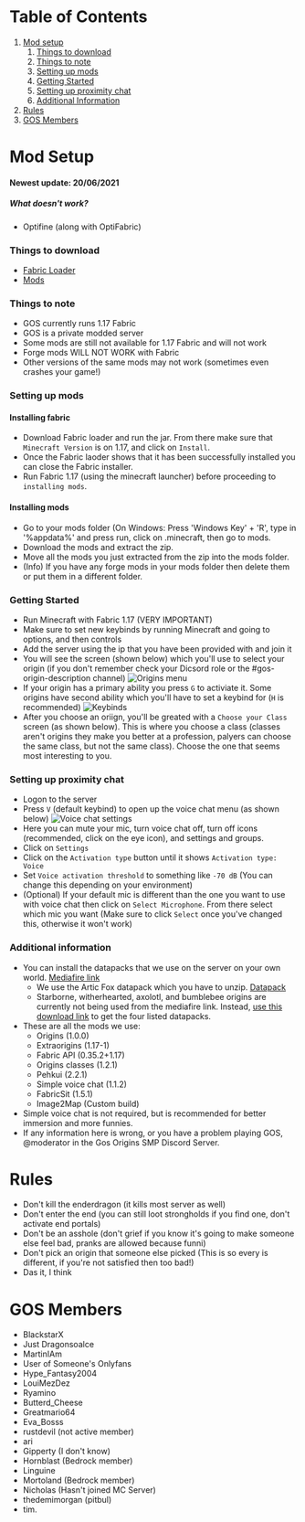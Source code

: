 # Table of Contents
1. [Mod setup](#mod-setup)
   1. [Things to download](#things-to-download)
   2. [Things to note](#things-to-note)
   3. [Setting up mods](#setting-up-mods)
   4. [Getting Started](#getting-started)
   5. [Setting up proximity chat](#setting-up-proximity-chat)
   6. [Additional Information](#additional-information)
2. [Rules](#rules)
3. [GOS Members](#gos-members)
# Mod Setup
#### Newest update: 20/06/2021
##### What doesn't work?
* Optifine (along with OptiFabric)
### Things to download
* [Fabric Loader](https://maven.fabricmc.net/net/fabricmc/fabric-installer/0.7.4/fabric-installer-0.7.4.jar)
* [Mods](https://github.com/martino-dot/martino-dot.github.io/raw/main/mods.zip)
### Things to note
* GOS currently runs 1.17 Fabric
* GOS is a private modded server
* Some mods are still not available for 1.17 Fabric and will not work
* Forge mods WILL NOT WORK with Fabric
* Other versions of the same mods may not work (sometimes even crashes your game!)
### Setting up mods
#### Installing fabric
* Download Fabric loader and run the jar. From there make sure that `Minecraft Version` is on 1.17, and click on `Install`.
* Once the Fabric laoder shows that it has been successfully installed you can close the Fabric installer.
* Run Fabric 1.17 (using the minecraft launcher) before proceeding to `installing mods`.
#### Installing mods
* Go to your mods folder (On Windows: Press 'Windows Key' + 'R', type in '%appdata%' and press run, click on .minecraft, then go to mods.
* Download the mods and extract the zip.
* Move all the mods you just extracted from the zip into the mods folder.
* (Info) If you have any forge mods in your mods folder then delete them or put them in a different folder.
### Getting Started
* Run Minecraft with Fabric 1.17 (VERY IMPORTANT)
* Make sure to set new keybinds by running Minecraft and going to options, and then controls
* Add the server using the ip that you have been provided with and join it
* You will see the screen (shown below) which you'll use to select your origin (if you don't remember check your Dicsord role or the #gos-origin-description channel)
![Origins menu](https://raw.githubusercontent.com/martino-dot/martino-dot.github.io/main/Screenshot_2021-05-16_180222.png) 
* If your origin has a primary ability you press `G` to activiate it. Some origins have second ability which you'll have to set a keybind for (`H` is recommended)
![Keybinds](https://raw.githubusercontent.com/martino-dot/martino-dot.github.io/main/Screenshot_2021-05-16_180823.png)
* After you choose an oriign, you'll be greated with a `Choose your Class` screen (as shown below). This is where you choose a class (classes aren't origins they make you better at a profession, palyers can choose the same class, but not the same class). Choose the one that seems most interesting to you.
### Setting up proximity chat
* Logon to the server
* Press `V` (default keybind) to open up the voice chat menu (as shown below)
![Voice chat settings](https://raw.githubusercontent.com/martino-dot/martino-dot.github.io/main/unknown.png)
* Here you can mute your mic, turn voice chat off, turn off icons (recommended, click on the eye icon), and settings and groups.
* Click on `Settings`
* Click on the `Activation type` button until it shows `Activation type: Voice`
* Set `Voice activation threshold` to something like `-70 dB` (You can change this depending on your environment)
* (Optional) If your default mic is different than the one you want to use with voice chat then click on `Select Microphone`. From there select which mic you want (Make sure to click `Select` once you've changed this, otherwise it won't work)
### Additional information
* You can install the datapacks that we use on the server on your own world. [Mediafire link](https://www.mediafire.com/folder/q8o1qptgh6mgs/Gog_Origins_DataPacks)
  * We use the Artic Fox datapack which you have to unzip. [Datapack](https://www.mediafire.com/file/wkzai9z6fzp8te2/Arctic_Fox.zip/file)
  * Starborne, witherhearted, axolotl, and bumblebee origins are currently not being used from the mediafire link. Instead, [use this download link](https://cdn.discordapp.com/attachments/763576666705625108/861595236790566963/star_bee_axolotl_wither.zip) to get the four listed datapacks.
* These are all the mods we use:
  * Origins (1.0.0)
  * Extraorigins (1.17-1)
  * Fabric API (0.35.2+1.17)
  * Origins classes (1.2.1)
  * Pehkui (2.2.1)
  * Simple voice chat (1.1.2)
  * FabricSit (1.5.1)
  * Image2Map (Custom build)
* Simple voice chat is not required, but is recommended for better immersion and more funnies.
* If any information here is wrong, or you have a problem playing GOS, @moderator in the Gos Origins SMP Discord Server.
# Rules
* Don't kill the enderdragon (it kills most server as well)
* Don't enter the end (you can still loot strongholds if you find one, don't activate end portals)
* Don't be an asshole (don't grief if you know it's going to make someone else feel bad, pranks are allowed because funni)
* Don't pick an origin that someone else picked (This is so every is different, if you're not satisfied then too bad!)
* Das it, I think
# GOS Members
* BlackstarX
* Just Dragonsoalce
* MartinIAm
* User of Someone's Onlyfans
* Hype_Fantasy2004
* LouiMezDez
* Ryamino
* Butterd_Cheese
* Greatmario64
* Eva_Bosss
* rustdevil (not active member)
* ari
* Gipperty (I don't know)
* Hornblast (Bedrock member)
* Linguine
* Mortoland (Bedrock member)
* Nicholas (Hasn't joined MC Server)
* thedemimorgan (pitbul)
* tim.
